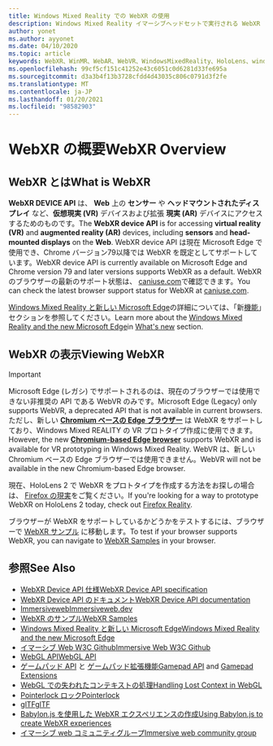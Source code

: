 ```yaml
---
title: Windows Mixed Reality での WebXR の使用
description: Windows Mixed Reality イマーシブヘッドセットで実行される WebXR アプリケーションの使用と開発の基本について説明します。
author: yonet
ms.author: ayyonet
ms.date: 04/10/2020
ms.topic: article
keywords: WebXR、WinMR、WebAR、WebVR、WindowsMixedReality、HoloLens、windows mixed reality、web vr、web xr、web mr、web ar、360、360 video、360ビデオ、360 photo、360 photos、360コンテンツ、イマーシブ web、immersiveweb、IW
ms.openlocfilehash: 99cf5cf151c41252e43c6051c0d6281d33fe695a
ms.sourcegitcommit: d3a3b4f13b3728cfdd4d43035c806c0791d3f2fe
ms.translationtype: MT
ms.contentlocale: ja-JP
ms.lasthandoff: 01/20/2021
ms.locfileid: "98582903"
---
```

# <a name="webxr-overview"></a><span data-ttu-id="a10e6-104">WebXR の概要</span><span class="sxs-lookup"><span data-stu-id="a10e6-104">WebXR Overview</span></span>

## <a name="what-is-webxr"></a><span data-ttu-id="a10e6-105">WebXR とは</span><span class="sxs-lookup"><span data-stu-id="a10e6-105">What is WebXR</span></span>

<span data-ttu-id="a10e6-106">**WebXR DEVICE API** は、 **Web** 上の **センサー** や **ヘッドマウントされたディスプレイ** など、**仮想現実 (VR)** デバイスおよび拡張 **現実 (AR)** デバイスにアクセスするためのものです。</span><span class="sxs-lookup"><span data-stu-id="a10e6-106">The **WebXR device API** is for accessing **virtual reality (VR)** and **augmented reality (AR)** devices, including **sensors** and **head-mounted displays** on the **Web**.</span></span> <span data-ttu-id="a10e6-107">WebXR device API は現在 Microsoft Edge で使用でき、Chrome バージョン79以降では WebXR を既定としてサポートしています。</span><span class="sxs-lookup"><span data-stu-id="a10e6-107">WebXR device API is currently available on Microsoft Edge and Chrome version 79 and later versions supports WebXR as a default.</span></span> <span data-ttu-id="a10e6-108">WebXR のブラウザーの最新のサポート状態は、 [caniuse.com](https://caniuse.com/#search=webxr)で確認できます。</span><span class="sxs-lookup"><span data-stu-id="a10e6-108">You can check the latest browser support status for WebXR at [caniuse.com](https://caniuse.com/#search=webxr).</span></span>

<span data-ttu-id="a10e6-109">[Windows Mixed Reality と新しい Microsoft Edge](/windows/mixed-reality/new-microsoft-edge#introducing-the-new-microsoft-edge)の詳細については、「新[機能](/windows/mixed-reality/mrtk-porting-guide)」セクションを参照してください。</span><span class="sxs-lookup"><span data-stu-id="a10e6-109">Learn more about the [Windows Mixed Reality and the new Microsoft Edge](/windows/mixed-reality/new-microsoft-edge#introducing-the-new-microsoft-edge)in [What's new](/windows/mixed-reality/mrtk-porting-guide) section.</span></span>

## <a name="viewing-webxr"></a><span data-ttu-id="a10e6-110">WebXR の表示</span><span class="sxs-lookup"><span data-stu-id="a10e6-110">Viewing WebXR</span></span>

> [!IMPORTANT]
> <span data-ttu-id="a10e6-111">Microsoft Edge (レガシ) でサポートされるのは、現在のブラウザーでは使用できない非推奨の API である WebVR のみです。</span><span class="sxs-lookup"><span data-stu-id="a10e6-111">Microsoft Edge (Legacy) only supports WebVR, a deprecated API that is not available in current browsers.</span></span> <span data-ttu-id="a10e6-112">ただし、新しい **[Chromium ベースの Edge ブラウザー](../../whats-new/new-microsoft-edge.md)** は WebXR をサポートしており、Windows Mixed REALITY の VR プロトタイプ作成に使用できます。</span><span class="sxs-lookup"><span data-stu-id="a10e6-112">However, the new **[Chromium-based Edge browser](../../whats-new/new-microsoft-edge.md)** supports WebXR and is available for VR prototyping in Windows Mixed Reality.</span></span> <span data-ttu-id="a10e6-113">WebVR は、新しい Chromium ベースの Edge ブラウザーでは使用できません。</span><span class="sxs-lookup"><span data-stu-id="a10e6-113">WebVR will not be available in the new Chromium-based Edge browser.</span></span>
> 
> <span data-ttu-id="a10e6-114">現在、HoloLens 2 で WebXR をプロトタイプを作成する方法をお探しの場合は、 [Firefox の現実](https://mixedreality.mozilla.org/firefox-reality/)をご覧ください。</span><span class="sxs-lookup"><span data-stu-id="a10e6-114">If you're looking for a way to prototype WebXR on HoloLens 2 today, check out [Firefox Reality](https://mixedreality.mozilla.org/firefox-reality/).</span></span>

<span data-ttu-id="a10e6-115">ブラウザーが WebXR をサポートしているかどうかをテストするには、ブラウザーで [WebXR サンプル](https://immersive-web.github.io/webxr-samples/) に移動します。</span><span class="sxs-lookup"><span data-stu-id="a10e6-115">To test if your browser supports WebXR, you can navigate to [WebXR Samples](https://immersive-web.github.io/webxr-samples/) in your browser.</span></span>

## <a name="see-also"></a><span data-ttu-id="a10e6-116">参照</span><span class="sxs-lookup"><span data-stu-id="a10e6-116">See Also</span></span>

* [<span data-ttu-id="a10e6-117">WebXR Device API 仕様</span><span class="sxs-lookup"><span data-stu-id="a10e6-117">WebXR Device API specification</span></span>](https://immersive-web.github.io/webxr/)
* [<span data-ttu-id="a10e6-118">WebXR Device API のドキュメント</span><span class="sxs-lookup"><span data-stu-id="a10e6-118">WebXR Device API documentation</span></span>](https://developer.mozilla.org/en-US/docs/Web/API/WebXR_Device_API)
* [<span data-ttu-id="a10e6-119">Immersiveweb</span><span class="sxs-lookup"><span data-stu-id="a10e6-119">Immersiveweb.dev</span></span>](https://immersiveweb.dev/)
* [<span data-ttu-id="a10e6-120">WebXR のサンプル</span><span class="sxs-lookup"><span data-stu-id="a10e6-120">WebXR Samples</span></span>](https://immersive-web.github.io/webxr-samples/)
* [<span data-ttu-id="a10e6-121">Windows Mixed Reality と新しい Microsoft Edge</span><span class="sxs-lookup"><span data-stu-id="a10e6-121">Windows Mixed Reality and the new Microsoft Edge</span></span>](/windows/mixed-reality/new-microsoft-edge#introducing-the-new-microsoft-edge)
* [<span data-ttu-id="a10e6-122">イマーシブ Web W3C Github</span><span class="sxs-lookup"><span data-stu-id="a10e6-122">Immersive Web W3C Github</span></span>](https://github.com/immersive-web)
* <span data-ttu-id="a10e6-123">[WebGL API](/previous-versions/windows/internet-explorer/ie-developer/dev-guides/bg182648(v=vs.85))</span><span class="sxs-lookup"><span data-stu-id="a10e6-123">[WebGL API](/previous-versions/windows/internet-explorer/ie-developer/dev-guides/bg182648(v=vs.85))</span></span>
* <span data-ttu-id="a10e6-124">[ゲームパッド API](https://msdn.microsoft.com/library/dn743630(v=vs.85).aspx) と [ゲームパッド拡張機能](https://w3c.github.io/gamepad/extensions.html)</span><span class="sxs-lookup"><span data-stu-id="a10e6-124">[Gamepad API](https://msdn.microsoft.com/library/dn743630(v=vs.85).aspx) and [Gamepad Extensions](https://w3c.github.io/gamepad/extensions.html)</span></span>
* [<span data-ttu-id="a10e6-125">WebGL での失われたコンテキストの処理</span><span class="sxs-lookup"><span data-stu-id="a10e6-125">Handling Lost Context in WebGL</span></span>](https://www.khronos.org/webgl/wiki/HandlingContextLost)
* [<span data-ttu-id="a10e6-126">Pointerlock ロック</span><span class="sxs-lookup"><span data-stu-id="a10e6-126">Pointerlock</span></span>](https://www.w3.org/TR/pointerlock/)
* [<span data-ttu-id="a10e6-127">glTF</span><span class="sxs-lookup"><span data-stu-id="a10e6-127">glTF</span></span>](https://www.khronos.org/gltf)
* [<span data-ttu-id="a10e6-128">Babylon.js を使用した WebXR エクスペリエンスの作成</span><span class="sxs-lookup"><span data-stu-id="a10e6-128">Using Babylon.js to create WebXR experiences</span></span>](https://doc.babylonjs.com/how_to/introduction_to_webxr)
* [<span data-ttu-id="a10e6-129">イマーシブ web コミュニティグループ</span><span class="sxs-lookup"><span data-stu-id="a10e6-129">Immersive web community group</span></span>](https://www.w3.org/community/immersive-web/)